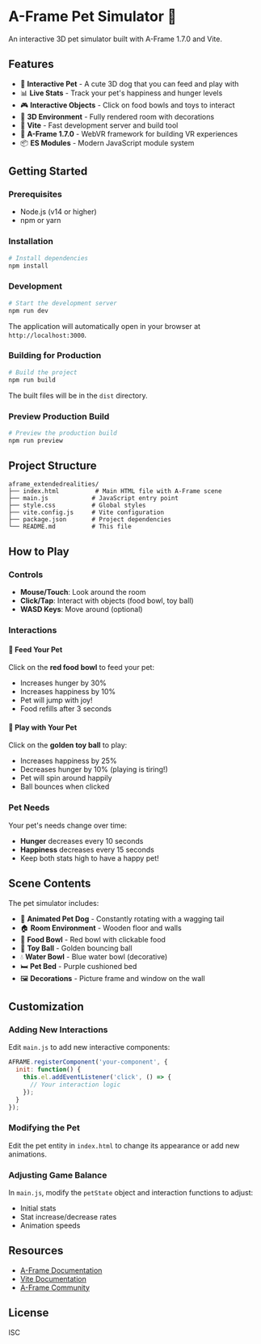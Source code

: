 # A-Frame Pet Simulator 🐶

An interactive 3D pet simulator built with A-Frame 1.7.0 and Vite.

## Features

- 🐾 **Interactive Pet** - A cute 3D dog that you can feed and play with
- 📊 **Live Stats** - Track your pet's happiness and hunger levels
- 🎮 **Interactive Objects** - Click on food bowls and toys to interact
- 🎨 **3D Environment** - Fully rendered room with decorations
- 🚀 **Vite** - Fast development server and build tool
- 🥽 **A-Frame 1.7.0** - WebVR framework for building VR experiences
- 📦 **ES Modules** - Modern JavaScript module system

## Getting Started

### Prerequisites

- Node.js (v14 or higher)
- npm or yarn

### Installation

```bash
# Install dependencies
npm install
```

### Development

```bash
# Start the development server
npm run dev
```

The application will automatically open in your browser at `http://localhost:3000`.

### Building for Production

```bash
# Build the project
npm run build
```

The built files will be in the `dist` directory.

### Preview Production Build

```bash
# Preview the production build
npm run preview
```

## Project Structure

```
aframe_extendedrealities/
├── index.html          # Main HTML file with A-Frame scene
├── main.js            # JavaScript entry point
├── style.css          # Global styles
├── vite.config.js     # Vite configuration
├── package.json       # Project dependencies
└── README.md          # This file
```

## How to Play

### Controls
- **Mouse/Touch**: Look around the room
- **Click/Tap**: Interact with objects (food bowl, toy ball)
- **WASD Keys**: Move around (optional)

### Interactions

#### 🍖 Feed Your Pet
Click on the **red food bowl** to feed your pet:
- Increases hunger by 30%
- Increases happiness by 10%
- Pet will jump with joy!
- Food refills after 3 seconds

#### 🎾 Play with Your Pet
Click on the **golden toy ball** to play:
- Increases happiness by 25%
- Decreases hunger by 10% (playing is tiring!)
- Pet will spin around happily
- Ball bounces when clicked

### Pet Needs
Your pet's needs change over time:
- **Hunger** decreases every 10 seconds
- **Happiness** decreases every 15 seconds
- Keep both stats high to have a happy pet!

## Scene Contents

The pet simulator includes:
- 🐶 **Animated Pet Dog** - Constantly rotating with a wagging tail
- 🏠 **Room Environment** - Wooden floor and walls
- 🍖 **Food Bowl** - Red bowl with clickable food
- 🎾 **Toy Ball** - Golden bouncing ball
- 💧 **Water Bowl** - Blue water bowl (decorative)
- 🛏️ **Pet Bed** - Purple cushioned bed
- 🖼️ **Decorations** - Picture frame and window on the wall

## Customization

### Adding New Interactions
Edit `main.js` to add new interactive components:
```javascript
AFRAME.registerComponent('your-component', {
  init: function() {
    this.el.addEventListener('click', () => {
      // Your interaction logic
    });
  }
});
```

### Modifying the Pet
Edit the pet entity in `index.html` to change its appearance or add new animations.

### Adjusting Game Balance
In `main.js`, modify the `petState` object and interaction functions to adjust:
- Initial stats
- Stat increase/decrease rates
- Animation speeds

## Resources

- [A-Frame Documentation](https://aframe.io/docs/)
- [Vite Documentation](https://vitejs.dev/)
- [A-Frame Community](https://aframe.io/community/)

## License

ISC

